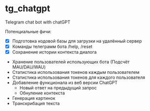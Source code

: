 # tg_chatgpt
Telegram chat bot with chatGPT

Потенциальные фичи:
- [x] Подготовка кодовой базы для загрузки на удалённый сервер
- [x] Команды телеграмм бота /help, /reset
- [x] Сохранение истории контекста диалога
- Хранение пользователей использующих бота (Подсчёт MAU/DAU/WAU)
- Статистика использования токенов каждым пользователем 
- Статистика использования токенов для каждого пользователя
- Добавление функционала из веб версии ChatGPT
  - Новый ответ на предыдущий запрос
  - Обнуление контекста
- Генерация картинок
- Транскрибация текста